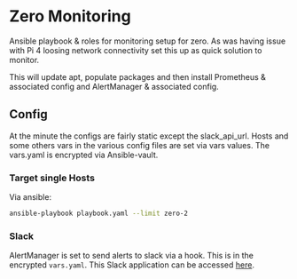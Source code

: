 # Zero Monitoring
Ansible playbook &amp; roles for monitoring setup for zero. As was having issue with Pi 4 loosing network connectivity set this up as quick solution to monitor.

This will update apt, populate packages and then install Prometheus & associated config and AlertManager & associated config.

## Config
At the minute the configs are fairly static except the slack_api_url. Hosts and some others vars in the various config files are set via vars values. The vars.yaml is encrypted via Ansible-vault.

### Target single Hosts
Via ansible:

``` bash
ansible-playbook playbook.yaml --limit zero-2
```
### Slack

AlertManager is set to send alerts to slack via a hook. This is in the encrypted `vars.yaml`. This Slack application can be accessed [here](https://api.slack.com/apps/A03N9CZGHEX/install-on-team?).
